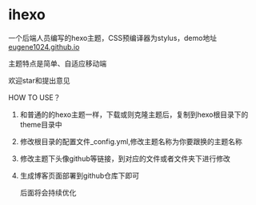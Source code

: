 # ihexo
一个后端人员编写的hexo主题，CSS预编译器为stylus，demo地址[eugene1024.github.io](http://eugene1024.github.io)

主题特点是简单、自适应移动端

欢迎star和提出意见


HOW TO USE？

1. 和普通的的hexo主题一样，下载或则克隆主题后，复制到hexo根目录下的theme目录中

2. 修改根目录的配置文件_config.yml,修改主题名称为你要跟换的主题名称

3. 修改主题下头像github等链接，到对应的文件或者文件夹下进行修改

4. 生成博客页面部署到github仓库下即可

   后面将会持续优化


